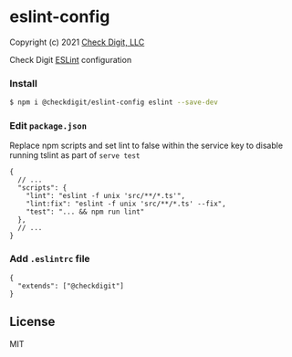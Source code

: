 # eslint-config 

Copyright (c) 2021 [Check Digit, LLC](https://checkdigit.com)

Check Digit [ESLint](https://eslint.org/) configuration

### Install

```bash
$ npm i @checkdigit/eslint-config eslint --save-dev
```

### Edit `package.json`
Replace npm scripts and set lint to false within the service key to disable running tslint as part of `serve test`
```jsonc
{
  // ...
  "scripts": {
    "lint": "eslint -f unix 'src/**/*.ts'",
    "lint:fix": "eslint -f unix 'src/**/*.ts' --fix",
    "test": "... && npm run lint"
  },
  // ...
}
```

### Add `.eslintrc` file

```jsonc
{
  "extends": ["@checkdigit"]
}
```

## License

MIT

